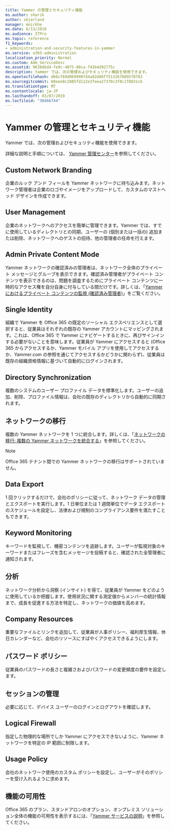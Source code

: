```yaml
---
title: Yammer の管理とセキュリティ機能
ms.author: sharik
author: skjerland
manager: mnirkhe
ms.date: 6/13/2018
ms.audience: ITPro
ms.topic: reference
f1_keywords:
- administration-and-security-features-in-yammer
ms.service: o365-administration
localization_priority: Normal
ms.custom: Adm_ServiceDesc
ms.assetid: 9638d6d4-fe9c-4075-88ca-743b4d92775c
description: Yammer では、次の管理およびセキュリティ機能を使用できます。
ms.openlocfilehash: d68cf69d069998fd4a92d86ff5132678095f8783
ms.sourcegitcommit: 68eee0c2885fd112e37eea27370c3f8c1f0831cb
ms.translationtype: MT
ms.contentlocale: ja-JP
ms.lasthandoff: 03/07/2019
ms.locfileid: "30466744"
---
```

# <a name="administration-and-security-features-in-yammer"></a>Yammer の管理とセキュリティ機能

Yammer では、次の管理およびセキュリティ機能を使用できます。
  
詳細な説明と手順については、 [Yammer 管理センター](https://go.microsoft.com/fwlink/?LinkId=869688)を参照してください。
  
## <a name="custom-network-branding"></a>Custom Network Branding
<a name="bkmk_CustomNetworkBranding"> </a>

企業のルック アンド フィールを Yammer ネットワークに持ち込みます。ネットワーク管理者は企業のロゴやイメージをアップロードして、カスタムのマストヘッド デザインを作成できます。
  
## <a name="user-management"></a>User Management
<a name="bkmk_UserManagement"> </a>

企業のネットワークへのアクセスを簡単に管理できます。Yammer では、すでに使用しているディレクトリとの同期、ユーザーの (個別または一括の) 追加または削除、ネットワークへのゲストの招待、他の管理者の任命を行えます。
  
## <a name="admin-private-content-mode"></a>Admin Private Content Mode
<a name="bkmk_AdminPrivate"> </a>

Yammer ネットワークの確認済みの管理者は、ネットワーク全体のプライベート メッセージとグループを表示できます。確認済み管理者がプライベート コンテンツを表示できるのは、問題を調査するためにプライベート コンテンツに一時的なアクセス権を自分自身に付与している間だけです。詳しくは、「[Yammer におけるプライベート コンテンツの監視 (確認済み管理者)](https://go.microsoft.com/fwlink/?LinkId=627479)」をご覧ください。
  
## <a name="single-identity"></a>Single Identity
<a name="bkmk_o365_user_mapping"> </a>

組織で Yammer を Office 365 の既定のソーシャル エクスペリエンスとして選択すると、従業員はそれぞれの既存の Yammer アカウントにマッピングされます。これは、Office 365 で Yammer にナビゲートするときに、再びサインインする必要がないことを意味します。従業員が Yammer にアクセスすると (Office 365 からアクセスするか、Yammer モバイル アプリを使用してアクセスするか、Yammer.com の参照を通じてアクセスするかどうかに関わらず)、従業員は既存の組織資格情報に基づいて自動的にログインされます。
  
## <a name="directory-synchronization"></a>Directory Synchronization
<a name="bkmk_DirectorySynchronization"> </a>

複数のシステムのユーザー プロファイル データを標準化します。ユーザーの追加、削除、プロファイル情報は、会社の既存のディレクトリから自動的に同期されます。
  
## <a name="network-migration"></a>ネットワークの移行
<a name="bkmk_NetworkMigration"> </a>

複数の Yammer ネットワークを 1 つに統合します。詳しくは、「[ネットワークの移行: 複数の Yammer ネットワークを統合する](https://go.microsoft.com/fwlink/?LinkID=617488)」を参照してください。
  
> [!NOTE]
> Office 365 テナント間での Yammer ネットワークの移行はサポートされていません。 
  
## <a name="data-export"></a>Data Export
<a name="bkmk_DataExport"> </a>

1 回クリックするだけで、会社のポリシーに従って、ネットワーク データの管理とエクスポートを実行します。1 日単位または 1 週間単位でデータ エクスポートのスケジュールを設定し、法律および規制のコンプライアンス要件を満たすこともできます。
  
## <a name="keyword-monitoring"></a>Keyword Monitoring
<a name="bkmk_KeywordMonitoring"> </a>

キーワードを監視して、機密コンテンツを追跡します。ユーザーが監視対象のキーワードまたはフレーズを含むメッセージを投稿すると、確認された全管理者に通知されます。
  
## <a name="analytics"></a>分析
<a name="bkmk_Analytics"> </a>

ネットワーク分析から洞察 (インサイト) を得て、従業員が Yammer をどのように使用しているか把握します。使用状況に関する測定値からメンバーの統計情報まで、成長を促進する方法を特定し、ネットワークの価値を高めます。
  
## <a name="company-resources"></a>Company Resources
<a name="bkmk_CompanyResources"> </a>

重要なファイルとリンクを追加して、従業員が人事ポリシー、福利厚生情報、休日カレンダーなど、会社のリソースにすばやくアクセスできるようにします。
  
## <a name="password-policies"></a>パスワード ポリシー
<a name="bkmk_PasswordPolicies"> </a>

従業員のパスワードの長さと複雑さおよびパスワードの変更頻度の要件を設定します。
  
## <a name="session-management"></a>セッションの管理
<a name="bkmk_SessionManagement"> </a>

必要に応じて、デバイス ユーザーのログインとログアウトを確認します。
  
## <a name="logical-firewall"></a>Logical Firewall
<a name="bkmk_LogicalFirewall"> </a>

指定した物理的な場所でしか Yammer にアクセスできないように、Yammer ネットワークを特定の IP 範囲に制限します。
  
## <a name="usage-policy"></a>Usage Policy
<a name="bkmk_UsagePolicy"> </a>

会社のネットワーク使用のカスタム ポリシーを設定し、ユーザーがそのポリシーを受け入れるように求めます。
  
## <a name="feature-availability"></a>機能の可用性
<a name="bkmk_UsagePolicy"> </a>

Office 365 のプラン、スタンドアロンのオプション、オンプレミス ソリューション全体の機能の可用性を表示するには、「[Yammer サービスの説明](yammer-service-description.md)」を参照してください。
  

